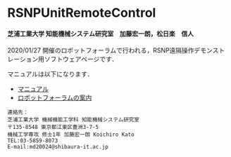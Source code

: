 # RSNPUnitRemoteControl

<h4> 芝浦工業大学 知能機械システム研究室　加藤宏一朗，松日楽　信人</h4>

2020/01/27 開催のロボットフォーラムで行われる，RSNP遠隔操作デモンストレーション用ソフトウェアページです．  

マニュアルは以下になります． 

 - [マニュアル](https://github.com/IMS-Lab8073/RSNPUnitRemoteControl/blob/main/docs/manual.md)
 - [ロボットフォーラムの案内](https://www.shibaura-it.ac.jp/event/nid00001421.html)


~~~text  
連絡先：  
芝浦工業大学 機械機能工学科 知能機械システム研究室  
〒135-8548 東京都江東区豊洲3-7-5  
機械工学専攻 修士1年 加藤宏一朗 Koichiro Kato
TEL:03-5859-8073
E-mail:md20024@shibaura-it.ac.jp  
~~~  